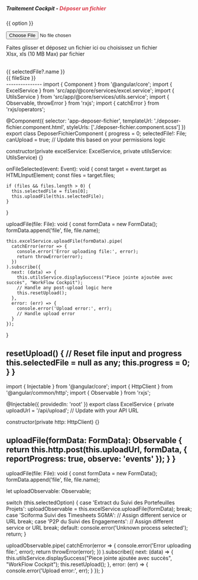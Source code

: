 <nb-card accent="primary" class="">
  <nb-card-header>
    <h5 class="title-animation title-heading text-uppercase my-auto p-2">Traitement Cockpit - 
      <span style="color:#DC3545">Déposer un fichier</span>
    </h5>
  </nb-card-header>
  <nb-card-body>
    <div class="d-flex justify-content-center box">
      <div class="w-50">
        <form>
          <nb-select fullWidth placeholder="Choisir un processus" [(ngModel)]="selectedOption" (selectionChange)="onProcessChange($event)">
            <nb-option *ngFor="let option of options" [value]="option">{{ option }}</nb-option>
          </nb-select>
        </form>
      </div>
      <div class="upload-container">
        <div class="upload-box" id="drop-area">
          <label for="fileElem" class="m-auto w-100">
            <input type="file" id="fileElem" (change)="onFileChange($event)" accept=".csv, application/vnd.openxmlformats-officedocument.spreadsheetml.sheet, application/vnd.ms-excel">
            <div class="upload-box-img">
              <nb-icon icon="file-excel-2-line"></nb-icon>
            </div>
            <div class="upload-box-description">
              <p>Faites glisser et déposez un fichier ici ou <span class="fw-bold text-danger">choisissez un fichier</span><br>
                <span class="text-muted">Xlsx, xls (10 MB Max) par fichier</span>
              </p>
            </div>
          </label>
        </div>
        <br>
        <div *ngIf="isUploading" class="upload-progress d-flex justify-content-between shadow d-flex flex-row">
          <div class="col-lg-1 upload-progress-icon my-auto">
            <nb-icon icon="file-text-line"></nb-icon>
          </div>
          <div class="col-md-8 col-lg-10 upload-progress-values my-auto">
            <div class="file-name fw-bold">{{ selectedFile?.name }}</div>
            <div class="file-size text-muted">{{ fileSize }}</div>
            <div class="progress-bar w-100">
              <div [ngStyle]="{ width: (progress) + '%' }" class="progress-bar-value"></div>
            </div>
          </div>
          <div class="col-lg-1 cancel-icon my-auto" (click)="cancelUpload()">
            <nb-icon icon="close-line"></nb-icon>
          </div>
        </div>
      </div>
    </div>
  </nb-card-body>
</nb-card>
---------------
import { Component } from '@angular/core';
import { ExcelService } from 'src/app/@core/services/excel.service';
import { UtilsService } from 'src/app/@core/services/utils.service';
import { Observable, throwError } from 'rxjs';
import { catchError } from 'rxjs/operators';

@Component({
  selector: 'app-deposer-fichier',
  templateUrl: './deposer-fichier.component.html',
  styleUrls: ['./deposer-fichier.component.scss']
})
export class DeposerFichierComponent {
  progress = 0;
  selectedFile!: File;
  canUpload = true; // Update this based on your permissions logic

  constructor(private excelService: ExcelService, private utilsService: UtilsService) {}

  onFileSelected(event: Event): void {
    const target = event.target as HTMLInputElement;
    const files = target.files;

    if (files && files.length > 0) {
      this.selectedFile = files[0];
      this.uploadFile(this.selectedFile);
    }
  }

  uploadFile(file: File): void {
    const formData = new FormData();
    formData.append('file', file, file.name);

    this.excelService.uploadFile(formData).pipe(
      catchError(error => {
        console.error('Error uploading file:', error);
        return throwError(error);
      })
    ).subscribe({
      next: (data) => {
        this.utilsService.displaySuccess("Piece jointe ajoutée avec succès", "WorkFlow Cockpit");
        // Handle any post-upload logic here
        this.resetUpload();
      },
      error: (err) => {
        console.error('Upload error:', err);
        // Handle upload error
      }
    });
  }

  resetUpload() {
    // Reset file input and progress
    this.selectedFile = null as any;
    this.progress = 0;
  }
}
-----------------------
import { Injectable } from '@angular/core';
import { HttpClient } from '@angular/common/http';
import { Observable } from 'rxjs';

@Injectable({
  providedIn: 'root'
})
export class ExcelService {
  private uploadUrl = '/api/upload'; // Update with your API URL

  constructor(private http: HttpClient) {}

  uploadFile(formData: FormData): Observable<any> {
    return this.http.post(this.uploadUrl, formData, {
      reportProgress: true,
      observe: 'events'
    });
  }
}
--------------
uploadFile(file: File): void {
  const formData = new FormData();
  formData.append('file', file, file.name);

  let uploadObservable: Observable<any>;

  switch (this.selectedOption) {
    case 'Extract du Suivi des Portefeuilles Projets':
      uploadObservable = this.excelService.uploadFile(formData);
      break;
    case 'Sciforma Suivi des Timesheets SGMA':
      // Assign different service or URL
      break;
    case 'P2P du Suivi des Engagements':
      // Assign different service or URL
      break;
    default:
      console.error('Unknown process selected');
      return;
  }

  uploadObservable.pipe(
    catchError(error => {
      console.error('Error uploading file:', error);
      return throwError(error);
    })
  ).subscribe({
    next: (data) => {
      this.utilsService.displaySuccess("Piece jointe ajoutée avec succès", "WorkFlow Cockpit");
      this.resetUpload();
    },
    error: (err) => {
      console.error('Upload error:', err);
    }
  });
}
